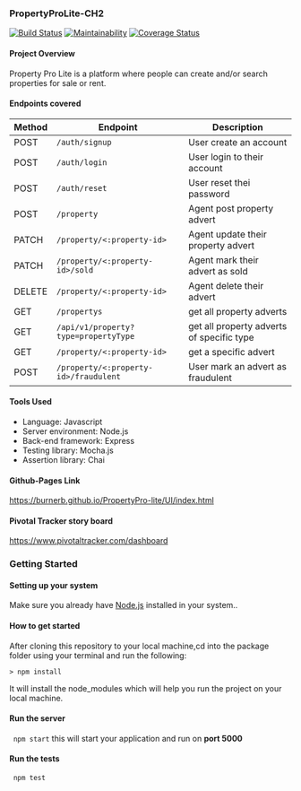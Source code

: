 ### PropertyProLite-CH2
[![Build Status](https://travis-ci.com/BurnerB/PropertyProLite-CH2.svg?branch=development)](https://travis-ci.com/BurnerB/PropertyProLite-CH2)
[![Maintainability](https://api.codeclimate.com/v1/badges/812647c493bd04982407/maintainability)](https://codeclimate.com/github/BurnerB/PropertyProLite-CH2/maintainability)
[![Coverage Status](https://coveralls.io/repos/github/BurnerB/PropertyProLite-CH2/badge.svg?branch=develop)](https://coveralls.io/github/BurnerB/PropertyProLite-CH2?branch=development)

#### Project Overview
Property Pro Lite is a platform where people can create and/or search properties for sale or rent.
#### Endpoints covered
| Method        | Endpoint                 | Description|
| ------------- | --------------------------|------------|
| POST           |`/auth/signup`   |User create an account|
| POST          | `/auth/login`   |User login to their account|
| POST          | `/auth/reset` | User reset thei password |
| POST        | `/property`    |Agent post property advert|
| PATCH         | `/property/<:property-id>`|Agent update their property advert|
| PATCH          | `/property/<:property-id>/sold`       |Agent mark their advert as sold|
| DELETE       | `/property/<:property-id>` |Agent delete their advert|
| GET | `/propertys`|get all property adverts|
| GET  |`/api/v1/property?type=propertyType` |get all property adverts of specific type|
| GET          | `/property/<:property-id>`|get a specific advert|
| POST          | `/property/<:property-id>/fraudulent`      |User mark an advert as fraudulent|

#### Tools Used
* Language: Javascript
* Server environment: Node.js 
* Back-end framework: Express 
* Testing library: Mocha.js
* Assertion library: Chai 
#### Github-Pages Link
https://burnerb.github.io/PropertyPro-lite/UI/index.html
#### Pivotal Tracker story board
https://www.pivotaltracker.com/dashboard

### Getting Started
#### Setting up your system
Make sure you already have [Node.js](https://nodejs.org/en/) installed in your system..
#### How to get started
After cloning this repository to your local machine,cd into the package folder using your terminal and run the following:

`> npm install`

It will install the node_modules which will help you run the project on your local machine.

#### Run the server
` npm start`
this will start your application and run on  **port 5000**

#### Run the tests
` npm test`


